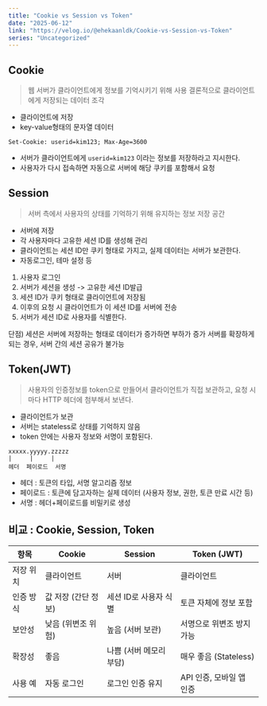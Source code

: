 ```yaml
---
title: "Cookie vs Session vs Token"
date: "2025-06-12"
link: "https://velog.io/@ehekaanldk/Cookie-vs-Session-vs-Token"
series: "Uncategorized"
---
```


<h2 id="cookie">Cookie</h2>
<blockquote>
<p>웹 서버가 클라이언트에게 정보를 기억시키기 위해 사용
결론적으로 클라이언트에게 저장되는 데이터 조각</p>
</blockquote>
<ul>
<li>클라이언트에 저장</li>
<li>key-value형태의 문자열 데이터</li>
</ul>
<pre><code>Set-Cookie: userid=kim123; Max-Age=3600</code></pre><ul>
<li>서버가 클라이언트에게 <code>userid=kim123</code> 이라는 정보를 저장하라고 지시한다.</li>
<li>사용자가 다시 접속하면 자동으로 서버에 해당 쿠키를 포함해서 요청</li>
</ul>
<h2 id="session">Session</h2>
<blockquote>
<p>서버 측에서 사용자의 상태를 기억하기 위해 유지하는 정보 저장 공간</p>
</blockquote>
<ul>
<li>서버에 저장</li>
<li>각 사용자마다 고유한 세션 ID를 생성해 관리</li>
<li>클라이언트는 세션 ID만 쿠키 형태로 가지고, 실제 데이터는 서버가 보관한다.</li>
<li>자동로그인, 테마 설정 등</li>
</ul>
<ol>
<li>사용자 로그인</li>
<li>서버가 세션을 생성 -&gt; 고유한 세션 ID발급</li>
<li>세션 ID가 쿠키 형태로 클라이언트에 저장됨</li>
<li>이후의 요청 시 클라이언트가 이 세션 ID를 서버에 전송</li>
<li>서버가 세션 ID로 사용자를 식별한다. </li>
</ol>
<p>단점) 
세션은 서버에 저장하는 형태로 데이터가 증가하면 부하가 증가
서버를 확장하게 되는 경우, 서버 간의 세션 공유가 불가능</p>
<h2 id="tokenjwt">Token(JWT)</h2>
<blockquote>
<p>사용자의 인증정보를 token으로 만들어서 클라이언트가 직접 보관하고, 요청 시마다 HTTP 헤더에 첨부해서 보낸다.</p>
</blockquote>
<ul>
<li>클라이언트가 보관</li>
<li>서버는 stateless로 상태를 기억하지 않음</li>
<li>token 안에는 사용자 정보와 서명이 포함된다. </li>
</ul>
<pre><code>xxxxx.yyyyy.zzzzz
|     |     |
헤더  페이로드  서명</code></pre><ul>
<li>헤더 : 토큰의 타입, 서명 알고리즘 정보</li>
<li>페이로드 : 토큰에 담고자하는 실제 데이터 (사용자 정보, 권한, 토큰 만료 시간 등)</li>
<li>서명 : 헤더+페이로드를 비밀키로 생성</li>
</ul>
<h2 id="비교--cookie-session-token">비교 : Cookie, Session, Token</h2>
<table>
<thead>
<tr>
<th>항목</th>
<th>Cookie</th>
<th>Session</th>
<th>Token (JWT)</th>
</tr>
</thead>
<tbody><tr>
<td>저장 위치</td>
<td>클라이언트</td>
<td>서버</td>
<td>클라이언트</td>
</tr>
<tr>
<td>인증 방식</td>
<td>값 저장 (간단 정보)</td>
<td>세션 ID로 사용자 식별</td>
<td>토큰 자체에 정보 포함</td>
</tr>
<tr>
<td>보안성</td>
<td>낮음 (위변조 위험)</td>
<td>높음 (서버 보관)</td>
<td>서명으로 위변조 방지 가능</td>
</tr>
<tr>
<td>확장성</td>
<td>좋음</td>
<td>나쁨 (서버 메모리 부담)</td>
<td>매우 좋음 (Stateless)</td>
</tr>
<tr>
<td>사용 예</td>
<td>자동 로그인</td>
<td>로그인 인증 유지</td>
<td>API 인증, 모바일 앱 인증</td>
</tr>
</tbody></table>
